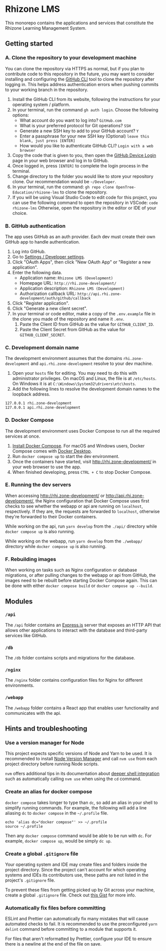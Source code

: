 # Rhizone LMS

This monorepo contains the applications and services that constitute the Rhizone
Learning Management System.

## Getting started

### A. Clone the repository to your development machine

You can clone the repository via HTTPS as normal, but if you plan to contribute
code to this repository in the future, you may want to consider installing and
configuring the [GitHub CLI](https://cli.github.com/) tool to clone the
repository after logging in. This helps address authentication errors when
pushing commits to your working branch in the repository.

1. Install the GitHub CLI from its website, following the instructions for your
   operating system / platform.
2. In your terminal, run the command `gh auth login`. Choose the following
   options:
   - What account do you want to log into? `GitHub.com`
   - What is your preferred protocol for Git operations? `SSH`
   - Generate a new SSH key to add to your GitHub account? `Y`
   - Enter a passphrase for your new SSH key (Optional) `leave this blank,
just press [ENTER]`
   - How would you like to authenticate GitHub CLI? `Login with a web browser`
3. Copy the code that is given to you, then open the
   [GitHub Device Login](https://github.com/login/device) page in your web
   browser and log in to GitHub.
4. Once logged in, press `[ENTER]` to complete the login process in the
   terminal.
5. Change directory to the folder you would like to store your repository
   clone. Our recommendation would be `~/Developer`.
6. In your terminal, run the command:
   `gh repo clone OpenTree-Education/rhizone-lms` to clone the repository.
7. If you will be using Visual Studio Code to edit code for this project, you
   can use the following command to open the repository in VSCode:
   `code rhizone-lms`
   Otherwise, open the repository in the editor or IDE of your choice.

### B. GitHub authentication

The app uses GitHub as an auth provider. Each dev must create their own GitHub
app to handle authentication.

1. Log into GitHub.
2. Go to [Settings / Developer settings](https://github.com/settings/apps).
3. Click "OAuth Apps", then click "New OAuth App" or "Register a new
   application".
4. Enter the following data.
   - Application name: `Rhizone LMS (Development)`
   - Homepage URL: `http://rhi.zone-development/`
   - Application description: `Rhizone LMS (Development)`
   - Authorization callback URL:
     `http://api.rhi.zone-development/auth/github/callback`
5. Click "Register application".
6. Click "Generate a new client secret".
7. In your terminal or code editor, make a copy of the `.env.example` file in
   the clone you made of the repository and name it `.env`.
   1. Paste the Client ID from GitHub as the value for `GITHUB_CLIENT_ID`.
   2. Paste the Client Secret from GitHub as the value for
      `GITHUB_CLIENT_SECRET`.

### C. Development domain name

The development environment assumes that the domains `rhi.zone-development` and
`api.rhi.zone-development` resolve to your dev machine.

1. Open your `hosts` file for editing. You may need to do this with
   administrator privileges. On macOS and Linux, the file is at `/etc/hosts`.
   On Windows it is at `C:\Windows\System32\drivers\etc\hosts`.
2. Add the following lines to resolve the development domain names to the
   loopback address.

```
127.0.0.1 rhi.zone-development
127.0.0.1 api.rhi.zone-development
```

### D. Docker Compose

The development environment uses Docker Compose to run all the required services
at once.

1. [Install Docker Compose](https://docs.docker.com/compose/install/). For macOS
   and Windows users, Docker Compose comes with
   [Docker Desktop](https://www.docker.com/products/docker-desktop).
2. Run `docker compose up` to start the dev environment.
3. Once the containers have started, visit http://rhi.zone-development/ in your
   web browser to use the app.
4. When finished developing, press `CTRL + C` to stop Docker Compose.

### E. Running the dev servers

When accessing http://rhi.zone-development/ or http://api.rhi.zone-development/,
the Nginx configuration that Docker Compose uses first checks to see whether the
webapp or api are running on `localhost`, respectively. If they are, the
requests are forwarded to `localhost`, otherwise they're forwarded to their
Docker containers.

While working on the api, run `yarn develop` from the `./api/` directory while
`docker compose up` is also running.

While working on the webapp, run `yarn develop` from the `./webapp/` directory
while `docker compose up` is also running.

### F. Rebuilding images

When working on tasks such as Nginx configuration or database migrations, or
after pulling changes to the webapp or api from GitHub, the images need to be
rebuilt before starting Docker Compose again. This can be done with either
`docker compose build` or `docker compose up --build`.

## Modules

### `/api`

The `/api` folder contains an [Express.js](https://expressjs.com/) server that
exposes an HTTP API that allows other applications to interact with the
database and third-party services like GitHub.

### `/db`

The `/db` folder contains scripts and migrations for the database.

### `/nginx`

The `/nginx` folder contains configuration files for Nginx for different
environments.

### `/webapp`

The `/webapp` folder contains a React app that enables user functionality and
communicates with the api.

## Hints and troubleshooting

### Use a version manager for Node

This project expects specific versions of Node and Yarn to be used. It is
recommended to install [Node Version Manager](https://github.com/nvm-sh/nvm) and
call `nvm use` from each project directory before running Node scripts.

`nvm` offers additional tips in its documentation about
[deeper shell integration](https://github.com/nvm-sh/nvm#deeper-shell-integration)
such as automatically calling `nvm use` when using the `cd` command.

### Create an alias for docker compose

`docker compose` takes longer to type than `dc`, so add an alias in your shell
to simplify running commands. For example, the following will add a line
aliasing `dc` to `docker compose` in the `~/.profile` file.

```
echo 'alias dc="docker compose"' >> ~/.profile
source ~/.profile
```

Then any `docker compose` command would be able to be run with `dc`. For
example, `docker compose up`, would be simply `dc up`.

### Create a global `.gitignore` file

Your operating system and IDE may create files and folders inside the project
directory. Since the project can't account for which operating systems and IDEs
its contributors use, these paths are not listed in the project's `.gitignore`
file.

To prevent these files from getting picked up by Git across your machine, create
a global `.gitignore` file. Check out
[this Gist](https://gist.github.com/subfuzion/db7f57fff2fb6998a16c) for more
info.

### Automatically fix files before committing

ESLint and Prettier can automatically fix many mistakes that will cause
automated checks to fail. It is recommended to use the preconfigured
`yarn delint` command before committing to a module that supports it.

For files that aren't reformatted by Prettier, configure your IDE to ensure
there is a newline at the end of the file on save.
